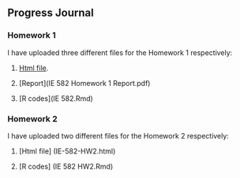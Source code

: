 ## Progress Journal

### Homework 1

I have uploaded three different files for the Homework 1 respectively:

1) [Html file](IE-582.html).

2) [Report](IE 582 Homework 1 Report.pdf)

3) [R codes](IE 582.Rmd)


### Homework 2

I have uploaded two different files for the Homework 2 respectively:

1) [Html file] (IE-582-HW2.html)
   
3) [R codes] (IE 582 HW2.Rmd)



